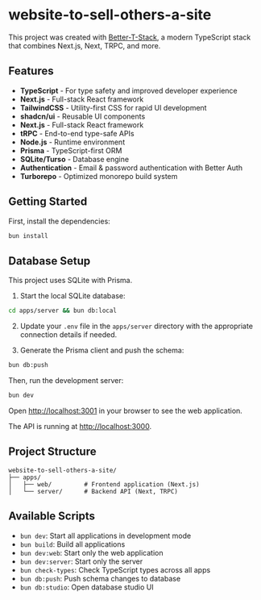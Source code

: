 # website-to-sell-others-a-site

This project was created with [Better-T-Stack](https://github.com/AmanVarshney01/create-better-t-stack), a modern TypeScript stack that combines Next.js, Next, TRPC, and more.

## Features

- **TypeScript** - For type safety and improved developer experience
- **Next.js** - Full-stack React framework
- **TailwindCSS** - Utility-first CSS for rapid UI development
- **shadcn/ui** - Reusable UI components
- **Next.js** - Full-stack React framework
- **tRPC** - End-to-end type-safe APIs
- **Node.js** - Runtime environment
- **Prisma** - TypeScript-first ORM
- **SQLite/Turso** - Database engine
- **Authentication** - Email & password authentication with Better Auth
- **Turborepo** - Optimized monorepo build system

## Getting Started

First, install the dependencies:

```bash
bun install
```
## Database Setup

This project uses SQLite with Prisma.

1. Start the local SQLite database:
```bash
cd apps/server && bun db:local
```

2. Update your `.env` file in the `apps/server` directory with the appropriate connection details if needed.

3. Generate the Prisma client and push the schema:
```bash
bun db:push
```


Then, run the development server:

```bash
bun dev
```

Open [http://localhost:3001](http://localhost:3001) in your browser to see the web application.

The API is running at [http://localhost:3000](http://localhost:3000).



## Project Structure

```
website-to-sell-others-a-site/
├── apps/
│   ├── web/         # Frontend application (Next.js)
│   └── server/      # Backend API (Next, TRPC)
```

## Available Scripts

- `bun dev`: Start all applications in development mode
- `bun build`: Build all applications
- `bun dev:web`: Start only the web application
- `bun dev:server`: Start only the server
- `bun check-types`: Check TypeScript types across all apps
- `bun db:push`: Push schema changes to database
- `bun db:studio`: Open database studio UI
